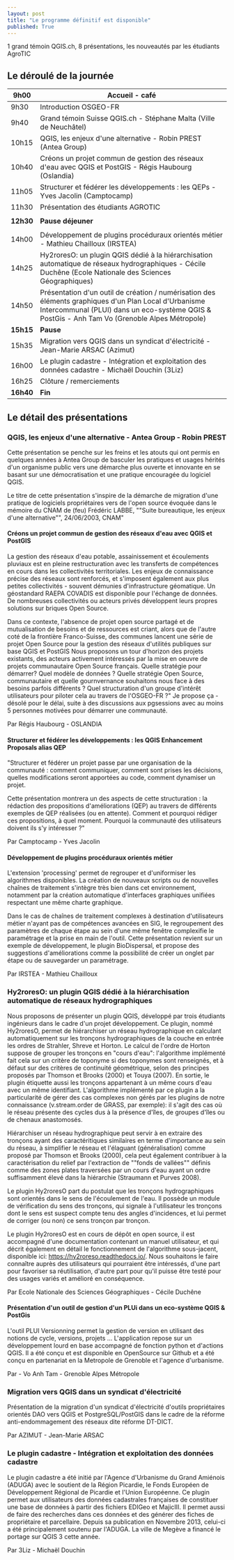 ```yaml
---
layout: post
title: "Le programme définitif est disponible"
published: True
---
```


1 grand témoin QGIS.ch, 8 présentations, les nouveautés par les étudiants AgroTIC

## Le déroulé de la journée

| 9h00      | Accueil - café                                                                                                                                                                                                          |
|-----------|-------------------------------------------------------------------------------------------------------------------------------------------------------------------------------------------------------------------------|
| 9h30      | Introduction OSGEO-FR                                                                                                                                                                                                   |
| 9h40      | Grand témoin Suisse QGIS.ch - Stéphane Malta (Ville de Neuchâtel)                                                                                                                                                       |
| 10h15     | QGIS, les enjeux d'une alternative - Robin PREST (Antea Group)                                                                                                                                                         |
| 10h40     | Créons un projet commun de gestion des réseaux d'eau avec QGIS et PostGIS - Régis Haubourg (Oslandia)                                                                                                                   |
| 11h05     | Structurer et fédérer les développements : les QEPs - Yves Jacolin (Camptocamp)                                                                                                                                        |
| 11h30     | Présentation des étudiants AGROTIC                                                                                                                                                                                      |
|           |                                                                                                                                                                                                                         |
| **12h30** | **Pause déjeuner**                                                                                                                                                                                                      |
|           |                                                                                                                                                                                                                         |
| 14h00     | Développement de plugins procéduraux orientés métier - Mathieu Chailloux (IRSTEA)                                                                                                                                      |
| 14h25     | Hy2roresO: un plugin QGIS dédié à la hiérarchisation automatique de réseaux hydrographiques - Cécile Duchêne (Ecole Nationale des Sciences Géographiques) |
| 14h50     | Présentation d'un outil de création / numérisation des éléments graphiques d'un Plan Local d'Urbanisme Intercommunal (PLUI) dans un eco-système QGIS & PostGis - Anh Tam Vo (Grenoble Alpes Métropole) |
| **15h15** | **Pause**                                                                                                                                                                                                               |
| 15h35     | Migration vers QGIS dans un syndicat d'électricité - Jean-Marie ARSAC (Azimut)                                                                                                                                            |
| 16h00     | Le plugin cadastre - Intégration et exploitation des données cadastre - Michaël Douchin (3Liz)                                                                                                                         |
| 16h25     | Clôture / remerciements                                                                                                                                                                                                  |
| **16h40** | **Fin**                                                                                                                                                                                                                 |


## Le détail des présentations


### QGIS, les enjeux d'une alternative - Antea Group - Robin PREST

Cette présentation se penche sur les freins et les atouts qui ont permis en quelques années à Antea Group de basculer les pratiques et usages hérités d'un organisme public vers une démarche plus ouverte et innovante en se basant sur une démocratisation et une pratique encouragée du logiciel QGIS.

Le titre de cette présentation s'inspire de la démarche de migration d'une pratique de logiciels propriétaires vers de l'open source évoquée dans le mémoire du CNAM de (feu) Frédéric LABBE, ""Suite bureautique, les enjeux d'une alternative"", 24/06/2003, CNAM"

#### Créons un projet commun de gestion des réseaux d'eau avec QGIS et PostGIS

La gestion des réseaux d'eau potable, assainissement et écoulements pluviaux est en pleine restructuration avec les transferts de compétences en cours dans les collectivités territoriales.
Les enjeux de connaissance précise des réseaux sont renforcés, et s'imposent également aux plus petites collectivités - souvent démunies d'infrastructure géomatique. Un géostandard RAEPA COVADIS est disponible pour l'échange de données. 
De nombreuses collectivités ou acteurs privés développent leurs propres solutions sur briques Open Source. 

Dans ce contexte, l'absence de projet open source partagé et de mutualisation de besoins et de ressources est criant, alors que de l'autre coté de la frontière Franco-Suisse, des communes lancent une série de projet Open Source pour la gestion des réseaux d'utilités publiques sur base QGIS et PostGIS 
Nous proposons un tour d'horizon des projets existants, des acteurs activement intéressés par la mise en oeuvre de projets communautaire Open Source français. 
Quelle stratégie pour démarrer? Quel modèle de données ? Quelle stratégie Open Source, communautaire et quelle gournvernance souhaitons nous face à des besoins parfois différents ? Quel structuration d'un groupe d'intérêt utilisateurs pour piloter cela au travers de l'OSGEO-FR ?"	Je propose ça - désolé pour le délai, suite à des discussions aux pgsessions avec au moins 5 personnes motivées pour démarrer une communauté. 

Par Régis Haubourg - OSLANDIA

#### Structurer et fédérer les développements : les QGIS Enhancement Proposals alias QEP	

"Structurer et fédérer un projet passe par une organisation de la communauté : comment communiquer, comment sont prises les décisions, quelles modifications seront apportées au code, comment dynamiser un projet.

Cette présentation montrera un des aspects de cette structuration : la rédaction des propositions d'améliorations (QEP) au travers de différents exemples de QEP réalisées (ou en attente). Comment et pourquoi rédiger ces propositions, à quel moment. Pourquoi la communauté des utilisateurs doivent ils s'y intéresser ?"	

Par Camptocamp - Yves Jacolin



#### Développement de plugins procéduraux orientés métier 

L'extension 'processing' permet de regrouper et d'uniformiser les algorithmes disponibles. La création de nouveaux scripts ou de nouvelles chaînes de traitement s'intègre très bien dans cet environnement, notamment par la création automatique d'interfaces graphiques unifiées respectant une même charte graphique.

Dans le cas de chaînes de traitement complexes à destination d'utilisateurs métier n'ayant pas de compétences avancées en SIG, le regroupement des paramètres de chaque étape au sein d'une même fenêtre complexifie le paramétrage et la prise en main de l'outil.
Cette présentation revient sur un exemple de développement, le plugin BioDispersal, et propose des suggestions d'améliorations comme la possibilité de créer un onglet par étape ou de sauvegarder un paramétrage.

Par IRSTEA - Mathieu Chailloux


### Hy2roresO: un plugin QGIS dédié à la hiérarchisation automatique de réseaux hydrographiques 

Nous proposons de présenter un plugin QGIS, développé par trois étudiants ingénieurs dans le cadre d'un projet développement. Ce plugin, nommé Hy2roresO, permet de hiérarchiser un réseau hydrographique en calculant automatiquement sur les tronçons hydrographiques de la couche en entrée les ordres de Strahler, Shreve et Horton. Le calcul de l'ordre de Horton suppose de grouper les tronçons en "cours d'eau": l'algorithme implémenté fait cela sur un critère de toponyme si des toponymes sont renseignés, et à défaut sur des critères de continuité géométrique, selon des principes proposés par Thomson et Brooks (2000) et Touya (2007). En sortie, le plugin étiquette aussi les tronçons appartenant à un même cours d'eau avec un même identifiant. L'algorithme implémenté par ce plugin a la particularité de gérer des cas complexes non gérés par les plugins de notre connaissance (v.stream.order de GRASS, par exemple): il s'agit des cas où le réseau présente des cycles dus à la présence d'îles, de groupes d'îles ou de chenaux anastomosés.

Hiérarchiser un réseau hydrographique peut servir à en extraire des tronçons ayant des caractéritiques similaires en terme d'importance au sein du réseau, à simplifier le réseau et l'élaguant (généralisation) comme proposé par Thomson et Brooks (2000), cela peut également contribuer à la caractérisation du relief par l'extraction de ""fonds de vallées"" définis comme des zones plates traversées par un cours d'eau ayant un ordre suffisamment élevé dans la hiérarchie (Straumann et Purves 2008).

Le plugin Hy2roresO part du postulat que les tronçons hydrographiques sont orientés dans le sens de l'écoulement de l'eau. Il possède un module de vérification du sens des tronçons, qui signale à l'utilisateur les tronçons dont le sens est suspect compte tenu des angles d'incidences, et lui permet de corriger (ou non) ce sens tronçon par tronçon.

Le plugin Hy2roresO est en cours de dépôt en open source, il est accompagné d'une documentation contenant un manuel utilisateur, et qui décrit également en détail le fonctionnement de l'algorithme sous-jacent, disponible ici: https://hy2roreso.readthedocs.io/. Nous souhaitons le faire connaître auprès des utilisateurs qui pourraient être intéressés, d'une part pour favoriser sa réutilisation, d'autre part pour qu'il puisse être testé pour des usages variés et amélioré en conséquence.

Par Ecole Nationale des Sciences Géographiques - Cécile Duchêne

#### Présentation d'un outil de gestion d'un PLUi dans un eco-système QGIS & PostGis 

L'outil PLUI Versionning permet la gestion de version en utilisant des notions de cycle, versions, projets ... 
L'application repose sur un développement lourd en base accompagné de fonction python et d'actions QGIS.
Il a été conçu et est disponible en OpenSource sur Github et a été conçu en partenariat en la Metropole de Grenoble et l'agence d'urbanisme. 

Par - Vo Anh Tam - Grenoble Alpes Métropole	



### Migration vers QGIS dans un syndicat d'électricité	

Présentation de la migration d'un syndicat d'électricité d'outils propriétaires orientés DAO vers QGIS et PostgreSQL/PostGIS dans le cadre de la réforme anti-endommagement des réseaux dite réforme DT-DICT.

Par AZIMUT - Jean-Marie ARSAC

### Le plugin cadastre - Intégration et exploitation des données cadastre

Le plugin cadastre a été initié par l'Agence d'Urbanisme du Grand Amiénois (ADUGA) avec le soutient de la Région Picardie, le Fonds Européen de Développement Régional de Picardie et l'Union Européenne.
Ce plugin permet aux utilisateurs des données cadastrales françaises de constituer une base de données à partir des fichiers EDIGeo et MajicIII. Il permet aussi de faire des recherches dans ces données et des générer des fiches de propriétaire et parcellaire.
Depuis sa publication en Novembre 2013, celui-ci a été principalement soutenu par l'ADUGA. La ville de Megève a financé le portage sur QGIS 3 cette année.

Par 3Liz - Michaël Douchin

